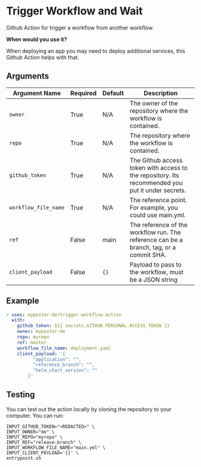 # Trigger Workflow and Wait

Github Action for trigger a workflow from another workflow.

**When would you use it?**

When deploying an app you may need to deploy additional services, this Github Action helps with that.


## Arguments

| Argument Name            | Required   | Default     | Description           |
| ---------------------    | ---------- | ----------- | --------------------- |
| `owner`                  | True       | N/A         | The owner of the repository where the workflow is contained. |
| `repo`                   | True       | N/A         | The repository where the workflow is contained. |
| `github_token`           | True       | N/A         | The Github access token with access to the repository. Its recommended you put it under secrets. |
| `workflow_file_name`     | True       | N/A         | The reference point. For example, you could use main.yml. |
| `ref`                    | False      | main        | The reference of the workflow run. The reference can be a branch, tag, or a commit SHA. |
| `client_payload`         | False      | `{}`        | Payload to pass to the workflow, must be a JSON string |


## Example

```yaml
- uses: myposter-de/trigger-workflow-action
  with:
    github_token: ${{ secrets.GITHUB_PERSONAL_ACCESS_TOKEN }}
    owner: myposter-de
    repo: myrepo
    ref: master
    workflow_file_name: deployment.yaml
    client_payload: '{
          "application": "",
          "reference_branch": "",
          "helm_chart_version": ""
        }'
```

## Testing

You can test out the action locally by cloning the repository to your computer. You can run:

```shell
INPUT_GITHUB_TOKEN="<REDACTED>" \
INPUT_OWNER="me" \
INPUT_REPO="myrepo" \
INPUT_REF="release-branch" \
INPUT_WORKFLOW_FILE_NAME="main.yml" \
INPUT_CLIENT_PAYLOAD='{}' \
entrypoint.sh
```
